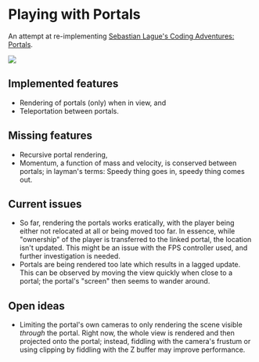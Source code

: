 # Playing with Portals

An attempt at re-implementing [Sebastian Lague's
Coding Adventures: Portals](https://www.youtube.com/watch?v=cWpFZbjtSQg).

![](.readme/editor.jpg)

## Implemented features

- Rendering of portals (only) when in view, and
- Teleportation between portals.

## Missing features

- Recursive portal rendering,
- Momentum, a function of mass and velocity, is conserved between portals;
  in layman's terms: Speedy thing goes in, speedy thing comes out.

## Current issues

- So far, rendering the portals works eratically, with the player
  being either not relocated at all or being moved too far.
  In essence, while "ownership" of the player is transferred to the
  linked portal, the location isn't updated. This might be an
  issue with the FPS controller used, and further investigation is needed.
- Portals are being rendered too late which results in a lagged update.
  This can be observed by moving the view quickly when close to a portal;
  the portal's "screen" then seems to wander around.

## Open ideas

- Limiting the portal's own cameras to only rendering the scene
  visible _through_ the portal. Right now, the whole view is rendered
  and then projected onto the portal; instead, fiddling with the
  camera's frustum or using clipping by fiddling with the Z buffer
  may improve performance.

